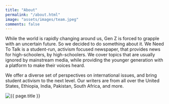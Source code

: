 ```yaml
---
title: "About"
permalink: "/about.html"
image: "assets/images/team.jpeg"
comments: false
---
```

<div class="container">
<div class="jumbotron jumbotron-fluid mb-3 pl-0 pt-0 pb-0 bg-white position-relative">
        <div class="h-100 tofront">
			<div class="row {% if page.image %} justify-content-between {% else %} justify-content-center {% endif %}">
				<div class="col-md-5 pr-0 align-self-center">
					<p>While the world is rapidly changing around us, Gen Z is forced to grapple with an uncertain future. So we decided to do something about it. We Need To Talk is a student-run, activism focused newspaper, that provides news for high-schoolers, by high-schoolers. We cover topics that are usually ignored by mainstream media, while providing the younger generation with a platform to make their voices heard.</p>
                    <p>
                    We offer a diverse set of perspectives on international issues, and bring student activism to the next level. Our writers are from all over the United States, Ethiopia, India, Pakistan, South Africa, and more.
                    </p>
				</div>
				<div class="col-md-7 pr-0 align-self-center">
					<img class="rounded" src="{% if page.image contains "://" %}{{ page.image }}{% else %}{{ site.baseurl }}/{{ page.image }}{% endif %}" alt="{{ page.title }}">
				</div>
			</div>
		</div>
	</div>
</div>




